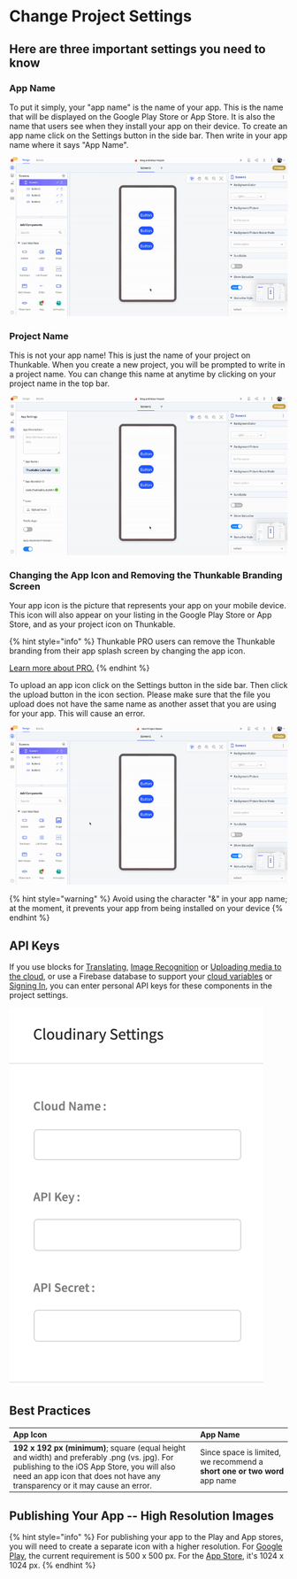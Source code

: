 # Change Project Settings

## Here are three important settings you need to know

### App Name

To put it simply, your "app name" is the name of your app. This is the name that will be displayed on the Google Play Store or App Store. It is also the name that users see when they install your app on their device. To create an app name click on the Settings button in the side bar. Then write in your app name where it says "App Name". 

![](../.gitbook/assets/app_name.gif)

### **Project Name** 

This is not your app name! This is just the name of your project on Thunkable. When you create a new project, you will be prompted to write in a project name. You can change this name at anytime by clicking on your project name in the top bar.

![](../.gitbook/assets/new_project_name.gif)

### **Changing the App Icon and Removing the Thunkable Branding Screen**

Your app icon is the picture that represents your app on your mobile device. This icon will also appear on your listing in the Google Play Store or App Store, and as your project icon on Thunkable.

{% hint style="info" %}
Thunkable PRO users can remove the Thunkable branding from their app splash screen by changing the app icon.

[Learn more about PRO.](https://thunkable.com/#/pricing)
{% endhint %}

To upload an app icon click on the Settings button in the side bar. Then click the upload button in the icon section. Please make sure that the file you upload does not have the same name as another asset that you are using for your app. This will cause an error.

![](../.gitbook/assets/new_icon.gif)

{% hint style="warning" %}
Avoid using the character "&" in your app name; at the moment, it prevents your app from being installed on your device
{% endhint %}

## API Keys

If you use blocks for [Translating](../speech.md#translation), [Image Recognition](../camera.md#image-recognition) or [Uploading media to the cloud](../camera.md#upload-image-to-the-cloud), or use a Firebase database to support your [cloud variables](../variables.md#cloud-variables) or [Signing In](../sign-in-1.md), you can enter personal API keys for these components in the project settings. 

![](../.gitbook/assets/cloudinary-settings.png)

## Best Practices

| App Icon | App Name |
| :--- | :--- |
| **192 x 192 px \(minimum\)**; square \(equal height and width\) and preferably .png \(vs. jpg\). For publishing to the iOS App Store, you will also need an app icon that does not have any transparency or it may cause an error. | Since space is limited, we recommend a **short one or two word** app name |

## Publishing Your App -- High Resolution Images

{% hint style="info" %}
For publishing your app to the Play and App stores, you will need to create a separate icon with a higher resolution. For [Google Play](https://developer.android.com/google-play/resources/icon-design-specifications#creating_assets), the current requirement is 500 x 500 px. For the [App Store](https://developer.apple.com/design/human-interface-guidelines/ios/icons-and-images/app-icon#app-icon-sizes), it's 1024 x 1024 px.
{% endhint %}

